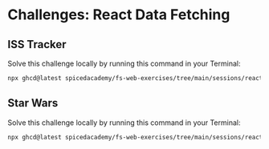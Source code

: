 # Challenges: React Data Fetching

## ISS Tracker

Solve this challenge locally by running this command in your Terminal:

```bash
npx ghcd@latest spicedacademy/fs-web-exercises/tree/main/sessions/react-data-fetching/iss-tracker
```

## Star Wars

Solve this challenge locally by running this command in your Terminal:

```bash
npx ghcd@latest spicedacademy/fs-web-exercises/tree/main/sessions/react-data-fetching/star-wars
```
